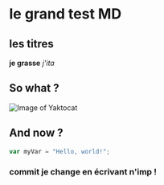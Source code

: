 # le grand test MD
## les titres
**je grasse**
*j'ita*

## So what ?
![Image of Yaktocat](https://octodex.github.com/images/yaktocat.png)

## And now ?
``` javascript
var myVar = "Hello, world!";
```
### commit je change en écrivant n'imp !
